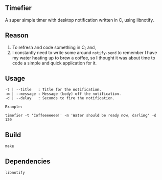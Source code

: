 ## Timefier

A super simple timer with desktop notification written in C, using libnotify.

## Reason

1. To refresh and code something in C; and,
2. I constantly need to write some around `notify-send` to remember I have my
water heating up to brew a coffee, so I thought it was about time to code a
simple and quick application for it.

## Usage

```
-t | --title   : Title for the notification.
-m | --message : Message (body) off the notification.
-d | --delay   : Seconds to fire the notification.

Example:

timefier -t 'Coffeeeeeee!' -m 'Water should be ready now, darling' -d 120
```

## Build

```
make
```

## Dependencies

`libnotify`

